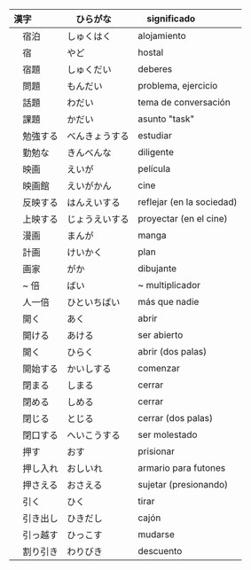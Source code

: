 | 漢字　		|　ひらがな　		|　significado 							|
|:------ 	|:--------		|:-----------								|
|　宿泊　		| しゅくはく 		| alojamiento 							|
|　宿 			| やど 				| hostal 										|
|　宿題   	| しゅくだい 		| deberes 									|
|　問題		| もんだい 			| problema, ejercicio				|
|　話題		| わだい 			| tema de conversación 			|
|　課題		| かだい 			| asunto "task" 						|
|　勉強する	| べんきょうする	| estudiar 									|
|　勤勉な		| きんべんな 		| diligente 								|
|　映画 		| えいが 			| película 									|
|　映画館 	| えいがかん 		| cine											|
|　反映する	| はんえいする 	| reflejar (en la sociedad) |
|　上映する	| じょうえいする	| proyectar (en el cine) 		|
|　漫画 		| まんが 			| manga 										|
|　計画 		| けいかく 			| plan 											|
|　画家 		| がか 				| dibujante 								|
|　~ 倍		| ばい 				| ~ multiplicador 					|
|　人一倍 	| ひといちばい 	| más que nadie 						|
|　開く 		| あく 				| abrir 										|
|　開ける 	| あける 			| ser abierto 							|
|　開く 		| ひらく 			| abrir (dos palas)					|
|　開始する	| かいしする 		| comenzar 									|
|　閉まる 	| しまる 			| cerrar 										|
|　閉める 	| しめる 			| cerrar 										|
|　閉じる 	| とじる 			| cerrar (dos palas) 				|
|　閉口する	| へいこうする 	| ser molestado 						|
|　押す 		| おす 				| prisionar 								|
|　押し入れ	| おしいれ 			| armario para futones 			|
|　押さえる	| おさえる 			| sujetar (presionando) 		|
|　引く 		| ひく 				| tirar 										|
|　引き出し	| ひきだし 			| cajón 										|
|　引っ越す	| ひっこす 			| mudarse 									|
|　割り引き	| わりびき 			| descuento 								|
